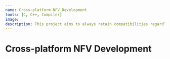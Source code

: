 ```yaml
---
name: Cross-platform NFV Development
tools: [C, C++, Compiler]
image: 
description: This project aims to always retain compatibilities regardless of any infrastructures where NFV are deployed.
---
```


# Cross-platform NFV Development
